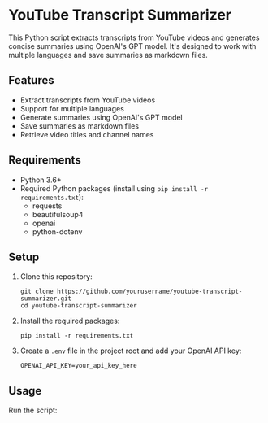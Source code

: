 # YouTube Transcript Summarizer

This Python script extracts transcripts from YouTube videos and generates concise summaries using OpenAI's GPT model. It's designed to work with multiple languages and save summaries as markdown files.

## Features

- Extract transcripts from YouTube videos
- Support for multiple languages
- Generate summaries using OpenAI's GPT model
- Save summaries as markdown files
- Retrieve video titles and channel names

## Requirements

- Python 3.6+
- Required Python packages (install using `pip install -r requirements.txt`):
  - requests
  - beautifulsoup4
  - openai
  - python-dotenv

## Setup

1. Clone this repository:
   ```
   git clone https://github.com/yourusername/youtube-transcript-summarizer.git
   cd youtube-transcript-summarizer
   ```

2. Install the required packages:
   ```
   pip install -r requirements.txt
   ```

3. Create a `.env` file in the project root and add your OpenAI API key:
   ```
   OPENAI_API_KEY=your_api_key_here
   ```

## Usage

Run the script:
